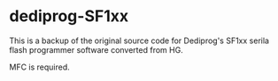 # dediprog-SF1xx

This is a backup of the original source code for Dediprog's SF1xx serila flash programmer software converted from HG.

MFC is required.
